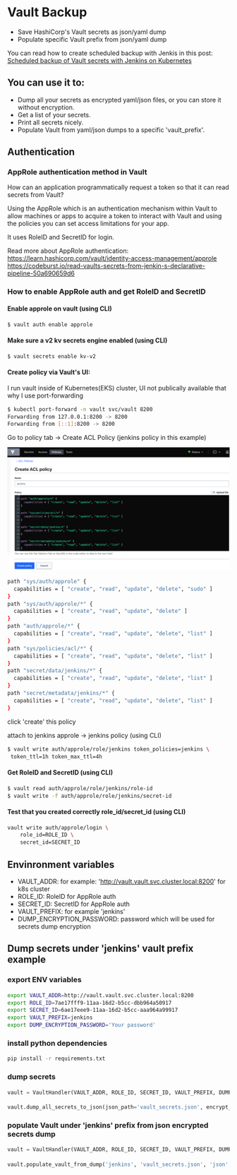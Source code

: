 # Vault Backup

* Save HashiCorp's Vault secrets as json/yaml dump 
* Populate specific Vault prefix from json/yaml dump 

You can read how to create scheduled backup with Jenkis in this post:
[Scheduled backup of Vault secrets with Jenkins on Kubernetes](http://igorzhivilo.com/)

## You can use it to:

* Dump all your secrets as encrypted yaml/json files, or you can store it without encryption.
* Get a list of your secrets.
* Print all secrets nicely.
* Populate Vault from yaml/json dumps to a specific 'vault_prefix'.

## Authentication

### AppRole authentication method in Vault
How can an application programmatically request a token so that it can read secrets from Vault?

Using the AppRole which is an authentication mechanism within Vault to allow machines or apps to acquire a token to interact with Vault and using the policies you can set access limitations for your app.

It uses RoleID and SecretID for login.

Read more about AppRole authentication: 
https://learn.hashicorp.com/vault/identity-access-management/approle
https://codeburst.io/read-vaults-secrets-from-jenkin-s-declarative-pipeline-50a690659d6

### How to enable AppRole auth and get RoleID and SecretID

#### Enable approle on vault (using CLI)

``` bash
$ vault auth enable approle
```

#### Make sure a v2 kv secrets engine enabled (using CLI)

``` bash
$ vault secrets enable kv-v2
```

#### Create policy via Vault's UI:

I run vault inside of Kubernetes(EKS) cluster, UI not publically available that why I use port-forwarding

``` bash
$ kubectl port-forward -n vault svc/vault 8200
Forwarding from 127.0.0.1:8200 -> 8200
Forwarding from [::1]:8200 -> 8200
```

Go to policy tab -> Create ACL Policy (jenkins policy in this example)

![vault-backup](images/1.png)

``` bash
path "sys/auth/approle" {
  capabilities = [ "create", "read", "update", "delete", "sudo" ]
}
path "sys/auth/approle/*" {
  capabilities = [ "create", "read", "update", "delete" ]
}
path "auth/approle/*" {
  capabilities = [ "create", "read", "update", "delete", "list" ]
}
path "sys/policies/acl/*" {
  capabilities = [ "create", "read", "update", "delete", "list" ]
}
path "secret/data/jenkins/*" {
  capabilities = [ "create", "read", "update", "delete", "list" ]
}
path "secret/metadata/jenkins/*" {
  capabilities = [ "create", "read", "update", "delete", "list" ]
}
```

click 'create' this policy

attach to jenkins approle -> jenkins policy (using CLI)

``` bash
$ vault write auth/approle/role/jenkins token_policies=jenkins \
 token_ttl=1h token_max_ttl=4h
```

#### Get RoleID and SecretID (using CLI)

``` bash
$ vault read auth/approle/role/jenkins/role-id
$ vault write -f auth/approle/role/jenkins/secret-id
```

#### Test that you created correctly role_id/secret_id (using CLI)

``` bash
vault write auth/approle/login \
    role_id=ROLE_ID \
    secret_id=SECRET_ID
```

## Envinronment variables

* VAULT_ADDR: for example: 'http://vault.vault.svc.cluster.local:8200' for k8s cluster
* ROLE_ID:  RoleID for AppRole auth
* SECRET_ID:  SecretID for AppRole auth   
* VAULT_PREFIX: for example 'jenkins'
* DUMP_ENCRYPTION_PASSWORD: password which will be used for secrets dump encryption

## Dump secrets under 'jenkins' vault prefix example

### export ENV variables

``` bash
export VAULT_ADDR=http://vault.vault.svc.cluster.local:8200
export ROLE_ID=7ae17fff9-11aa-16d2-b5cc-dbb964a50917
export SECRET_ID=6ae17eee9-11aa-16d2-b5cc-aaa964a99917
export VAULT_PREFIX=jenkins
export DUMP_ENCRYPTION_PASSWORD='Your password'
```

###  install python dependencies

``` bash
pip install -r requirements.txt
```

### dump secrets

``` python
vault = VaultHandler(VAULT_ADDR, ROLE_ID, SECRET_ID, VAULT_PREFIX, DUMP_ENCRYPTION_PASSWORD)

vault.dump_all_secrets_to_json(json_path='vault_secrets.json', encrypt_dump=True)
```

### populate Vault under 'jenkins' prefix from json encrypted secrets dump

``` python
vault = VaultHandler(VAULT_ADDR, ROLE_ID, SECRET_ID, VAULT_PREFIX, DUMP_ENCRYPTION_PASSWORD)

vault.populate_vault_from_dump('jenkins', 'vault_secrets.json', 'json', True)
```

